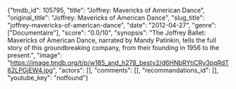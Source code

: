 {"tmdb_id": 105795, "title": "Joffrey: Mavericks of American Dance", "original_title": "Joffrey: Mavericks of American Dance", "slug_title": "joffrey-mavericks-of-american-dance", "date": "2012-04-27", "genre": ["Documentaire"], "score": "0.0/10", "synopsis": "The Joffrey Ballet: Mavericks of American Dance, narrated by Mandy Patinkin, tells the full story of this groundbreaking company, from their founding in 1956 to the present.", "image": "https://image.tmdb.org/t/p/w185_and_h278_bestv2/d6HNbRYtiCRy3pqRdT62LPGjEW4.jpg", "actors": [], "comments": [], "recommandations_id": [], "youtube_key": "notfound"}